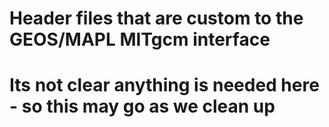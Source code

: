 # Header files that are custom to the GEOS/MAPL MITgcm interface
# Its not clear anything is needed here - so this may go as we clean up

